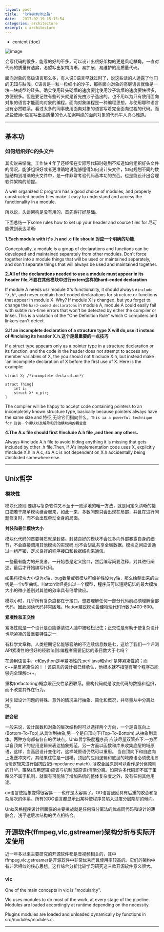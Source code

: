 ```yaml
---
layout: post
title:  "软件架构师之路"
date:   2017-02-19 15:15:54
categories: architecture
excerpt: c architecture
---
```


* content
{:toc}


![image](http://coolshell.cn//wp-content/uploads/2016/10/drawing-recursive-300x204.jpg)

会写代码的很多，能写的好的不多，可以设计出很好架构的更是凤毛麟角。一直对代码的质量有洁癖，渴望写出架构清晰，易扩展，易维护的高质量代码。

面向对象的高级语言那么多，有人说C语言早就过时了，说这些话的人透露了他们的无知与肤浅。C语言是一粒一粒细小的沙子，那些面向对象的高层语言就像是一块一块成型的砖头。确实使用砖头砌墙的速度要比使用沙子筑墙的速度要快很多，方便很多。但是要记住有些砖头就是首先由沙子造出的。也不用以为只有使用面向对象的语言才能面向对象的编程。面向对象编程是一种编程思想，与使用哪种语言没有必然联系。看过太多的同事使用面向对象的语言写着完全面向过程的代码。而那些使用c语言写出高质量的令人拍案叫绝的面向对象的代码牛人真心难道。




---


## 基本功

### 如何组织好C的头文件

其实说来惭愧，工作快４年了还经常在实际写代码时碰到不知道如何组织好头文件的情况。能够组织好或者更准确地说能够懂得如何设计头文件，如何规划不同的数据结构到准确的头文件中，是一件非常考验代码基本功的东西。也是能设计出合理软件架构的前提。

A well organized C program has a good choice of modules, and properly constructed header files make it easy to understand and access the functionality in a module.

所以说，头谈架构是没有用的，首先得打好基础。
 
下面总结一下some rules how to set up your header and source files for 尽可能做到表达清晰:

**1.Each module with it's .h and .c file should 对应一个明确的功能.**

Conceptually, a module is a group of declarations and functions can be developed and maintained separately from other modules. Don't force together into a module things that will be used or maintained separately, and don't separate things that will always be used and maintained together.


**2.All of the declarations needed to use a module must appear in its header file,不要在其他模块中进行extern这样的hard-coded declaration**

If module A needs usr module X's functionality, it should always `#include "X.h"`, and never contain hard-coded declarations for structure or functions that appear in module X. Why? If module X is changed, but you forget to change the `hard-coded declaratons` in module A, module A could easily fail with subtle run-time errors that won't be detected by either the compiler or linker. This is a violation of the "One Definition Rule" which C compilers and linkers can't detect.


**3.If an incomplete declaration of a structure type X will do,use it instead of #incluing its header X.h.这个是最重要的一点技巧**

If a struct type appears only as a pointer type in a structure declaration or its function, and the code in the header does not attempt to access any member variables of X, the you should not #include X.h, but instead make `an incomplete declaration of X before the first use of X. Here is the example:

<pre><code>struct X; /*incomplete declaration*/

struct Thing{
	int i;
	struct X* x_ptr;
}
</code></pre> 

The compiler will be happy to accept code containing pointers to an incompletely known structure type, basically because pointers always have the same size and 特征,无论它们指向什么。`This ia a powerful technique for 封装一个模块以及解除和其他模块间的耦合度`

**4.The A.c file should first #include A.h file ,and then any others.**

Always #include A.h file to avoid hiding anything it is missing that gets included by other .h file.Then, if A's implementation code uses X, explicitly #include X.h in A.c, so A.c is not dependent on X.h accidentally being #included somewhere else.


---


## Unix哲学

### 模块性

模块化原则:要编写复杂软件又不至于一败涂地的唯一方法，就是用定义清晰的接口把若干简单模块组合起来，如此一来，多数问题只会出现在局部，并且在进行问题修复时，而不会出现牵动全身的局面。

**封装和最佳模块大小**

模块化代码的首要特质就是封装。封装良好的模块不会过多向外部暴露自身的细节，不会直接调用其他模块的实现码,也不会胡乱共享全局数据。模块之间应该通过一组严密，定义良好的程序接口和数据结构来通信。

一些最有能力的开发者，一开始总是定义接口，然后编写简要注释，对其进行阐述，最后才开始编写代码。

如果将模块大小设为x轴，bug数量或者模块可维护性设为y轴，那么绘制出来的曲线是一个`U`型曲线。Hatton曾经提出过一个模型，程序员可以短期记忆的最大模块大小的微小差别对其他的效率具有倍增效应。

模块小时，几乎所有复杂度都在于接口，想要理解任何一部分代码前必须理解全部代码，因此阅读代码非常困难。Hatton建议模块最佳物理代码行数为400-800。

**紧凑性和正交性**

紧凑性就是一个设计是否能够装进人脑中被轻松记住；正交性是有助于使复杂设计也能紧凑的最重要特性之一.

有科学文章称，人类短期记忆能够容纳的不连续信息数是七，这给了我们一个评测API紧凑性的很好的经验法则:编程者需要记忆的条目数大于七吗？

在通用语言中，c和python是半紧凑性的;perl,java和shell是非紧凑性的；而c++是反紧凑性的！！该语言的设计者已经承认，他根本就不指望有哪个程序员能够完全理解c++。

重构(refactoring)概念跟正交性紧密联系。重构代码就是改变代码的数据和组织，而不改变其外在行为。

对引起设计问题的特殊、意外的情况进行抽象、简化和概况，并尽量从中分离处理。


**胶合层**

一般来说，设计函数和对象的层次结构时可以选择两个方向，一个是自底向上(Bottom-To-Top),从具体到抽象;另一个是自顶向下(Top-To-Bottom),从抽象到具体。两种方向都有各自的优缺点，Unix哲学鼓励程序员
应该尽量双管齐下:一方面以自顶向下的应用逻辑来表达抽象规范，另一方面以函数和库来收集底层的域原语，这样，当高层设计变化时，这样域原语仍然可以重用。
当自顶向下和自底向上发送冲突时，其结果往往是一团糟。顶层的应用逻辑和底层的域原语必须使用`胶合层`逻辑来进行阻抗匹配(impedance match).
薄胶合层原则可以看作是分离原则的升华。策略(应用逻辑)应该与机制(域原语)清晰分离。如果许多代码即不属于策略又不属于机制，就很有可能除了增加系统的整体复杂度之外，没有任何其他用途。

oo语言使抽象变得很容易－－也许是太容易了。OO语言鼓励具有后重的胶合和复杂层次的体系。所有的OO语言都显示出某种使程序员陷入过度分层陷阱的倾向。

Unix风格程序设计所面临的主要挑战就是任何将分离法的优点同代码和设计的薄胶合，浅平透层次结构的优点相结合。


## 开源软件(ffmpeg,vlc,gstreamer)架构分析与实际开发使用

近一年多以来主要研究的开源软件都是音视频相关的，其中ffmpeg,vlc,gstreamer是开源软件中非常优秀而且使用率较高的。它们的架构中有非常相似的核心思想，这样综合分析比较学习研究这三款开源软件意义很大。

### vlc

One of the main concepts in vlc is "modularity".

Vlc uses modules to do most of the work, at every stage of the pipeline. Modules are loaded accordingly at runtime depending on the necessity.

Plugins modules are loaded and unloaded dynamically by functions in src/modules/modules.c.



---














